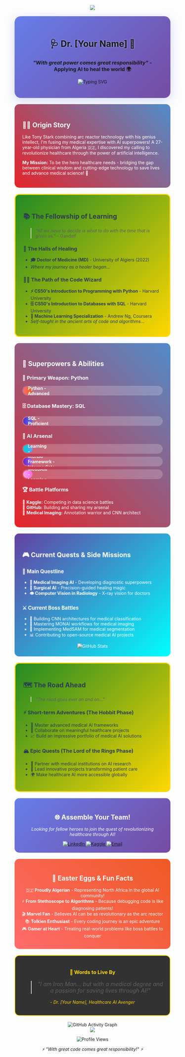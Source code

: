 

<div align="center">

<!-- Animated Header with Marvel Theme -->
<img src="https://capsule-render.vercel.app/api?type=waving&color=gradient&customColorList=6,11,20&height=200&section=header&text=Welcome%20to%20My%20Digital%20Realm&fontSize=35&fontColor=fff&animation=twinkling&fontAlignY=35" />

</div>

<!-- Custom CSS Styles -->
<style>
/* Main Theme Variables */
:root {
  --marvel-red: #e62429;
  --marvel-blue: #518cca;
  --tolkien-green: #228b22;
  --tolkien-gold: #ffd700;
  --gaming-purple: #6441a4;
  --gaming-cyan: #00ffff;
  --text-glow: 0 0 10px rgba(255, 255, 255, 0.8);
}

/* Animated Container */
.hero-container {
  background: linear-gradient(135deg, #667eea 0%, #764ba2 100%);
  border-radius: 20px;
  padding: 30px;
  margin: 20px 0;
  box-shadow: 0 8px 32px rgba(0, 0, 0, 0.3);
  animation: glow 2s ease-in-out infinite alternate;
}

@keyframes glow {
  from { box-shadow: 0 8px 32px rgba(102, 126, 234, 0.3); }
  to { box-shadow: 0 8px 32px rgba(118, 75, 162, 0.6); }
}

/* Marvel-themed Skills Section */
.marvel-section {
  background: linear-gradient(45deg, var(--marvel-red), var(--marvel-blue));
  border-radius: 15px;
  padding: 25px;
  margin: 20px 0;
  color: white;
  position: relative;
  overflow: hidden;
}

.marvel-section::before {
  content: '';
  position: absolute;
  top: -50%;
  left: -50%;
  width: 200%;
  height: 200%;
  background: linear-gradient(45deg, transparent, rgba(255,255,255,0.1), transparent);
  transform: rotate(45deg);
  animation: shine 3s infinite;
}

@keyframes shine {
  0% { transform: translateX(-100%) translateY(-100%) rotate(45deg); }
  100% { transform: translateX(100%) translateY(100%) rotate(45deg); }
}

/* Tolkien-themed Journey Section */
.tolkien-section {
  background: linear-gradient(135deg, var(--tolkien-green), var(--tolkien-gold));
  border-radius: 15px;
  padding: 25px;
  margin: 20px 0;
  color: #2c3e50;
  border: 3px solid var(--tolkien-gold);
  position: relative;
}

/* Gaming-themed Projects Section */
.gaming-section {
  background: linear-gradient(135deg, var(--gaming-purple), var(--gaming-cyan));
  border-radius: 15px;
  padding: 25px;
  margin: 20px 0;
  color: white;
  animation: pulse 2s infinite;
}

@keyframes pulse {
  0% { transform: scale(1); }
  50% { transform: scale(1.02); }
  100% { transform: scale(1); }
}

/* Interactive Skill Bars */
.skill-bar {
  background: rgba(255, 255, 255, 0.2);
  border-radius: 25px;
  padding: 3px;
  margin: 10px 0;
  overflow: hidden;
}

.skill-progress {
  height: 25px;
  border-radius: 25px;
  display: flex;
  align-items: center;
  padding: 0 15px;
  font-weight: bold;
  transition: width 2s ease-in-out;
  animation: fillBar 3s ease-in-out;
}

@keyframes fillBar {
  from { width: 0; }
}

/* Hover Effects */
.hover-card {
  transition: all 0.3s ease;
  cursor: pointer;
}

.hover-card:hover {
  transform: translateY(-5px) scale(1.02);
  box-shadow: 0 15px 30px rgba(0, 0, 0, 0.2);
}

/* Responsive Design */
@media (max-width: 768px) {
  .hero-container, .marvel-section, .tolkien-section, .gaming-section {
    margin: 10px 5px;
    padding: 15px;
  }
}

/* Accessibility */
.sr-only {
  position: absolute;
  width: 1px;
  height: 1px;
  padding: 0;
  margin: -1px;
  overflow: hidden;
  clip: rect(0, 0, 0, 0);
  white-space: nowrap;
  border: 0;
}

/* Glowing Text Effect */
.glow-text {
  text-shadow: var(--text-glow);
  animation: textGlow 2s ease-in-out infinite alternate;
}

@keyframes textGlow {
  from { text-shadow: 0 0 5px rgba(255, 255, 255, 0.5); }
  to { text-shadow: 0 0 20px rgba(255, 255, 255, 1); }
}
</style>

<!-- Hero Section -->
<div class="hero-container">
  <h1 align="center" class="glow-text">
    🩺 Dr. [Your Name] 🤖
  </h1>
  <h3 align="center">
    <em>"With great power comes great responsibility"</em> - Applying AI to heal the world 🌍
  </h3>
  
  <p align="center">
    <img src="https://readme-typing-svg.demolab.com?font=Fira+Code&size=22&duration=3000&pause=1000&color=FFD700&center=true&vCenter=true&multiline=true&width=600&height=100&lines=Doctor+%7C+AI+Researcher+%7C+Healthcare+Innovator;From+Stethoscope+to+Algorithms;One+does+not+simply+debug+medical+AI..." alt="Typing SVG" />
  </p>
</div>

<!-- Marvel-themed About Section -->
<div class="marvel-section hover-card">
  <h2>🦸‍♀️ Origin Story</h2>
  <p>
    Like Tony Stark combining arc reactor technology with his genius intellect, I'm fusing my medical expertise with AI superpowers! 
    A 27-year-old physician from Algeria 🇩🇿, I discovered my calling to revolutionize healthcare through the power of artificial intelligence.
  </p>
  
  <p>
    <strong>My Mission:</strong> To be the hero healthcare needs - bridging the gap between clinical wisdom and cutting-edge technology to save lives and advance medical science! 🚀
  </p>
</div>

<!-- Tolkien-themed Education Journey -->
<div class="tolkien-section hover-card">
  <h2>📚 The Fellowship of Learning</h2>
  <blockquote>
    <em>"All we have to decide is what to do with the time that is given us."</em> - Gandalf
  </blockquote>
  
  <h3>🏰 The Halls of Healing</h3>
  <ul>
    <li><strong>🎓 Doctor of Medicine (MD)</strong> - University of Algiers (2022)</li>
    <li><em>Where my journey as a healer began...</em></li>
  </ul>
  
  <h3>🧙‍♀️ The Path of the Code Wizard</h3>
  <ul>
    <li><strong>⚡ CS50's Introduction to Programming with Python</strong> - Harvard University</li>
    <li><strong>🗄️ CS50's Introduction to Databases with SQL</strong> - Harvard University</li>
    <li><strong>🤖 Machine Learning Specialization</strong> - Andrew Ng, Coursera</li>
    <li><em>Self-taught in the ancient arts of code and algorithms...</em></li>
  </ul>
</div>

<!-- Marvel Skills Section -->
<div class="marvel-section">
  <h2>💪 Superpowers & Abilities</h2>
  
  <h3>🐍 Primary Weapon: Python</h3>
  <div class="skill-bar">
    <div class="skill-progress" style="width: 85%; background: linear-gradient(90deg, #ff6b6b, #ee5a24);">
      Python - Advanced
    </div>
  </div>
  
  <h3>🗄️ Database Mastery: SQL</h3>
  <div class="skill-bar">
    <div class="skill-progress" style="width: 75%; background: linear-gradient(90deg, #4834d4, #686de0);">
      SQL - Proficient
    </div>
  </div>
  
  <h3>🧠 AI Arsenal</h3>
  <div class="skill-bar">
    <div class="skill-progress" style="width: 80%; background: linear-gradient(90deg, #00d2d3, #54a0ff);">
      Machine Learning - Advanced
    </div>
  </div>
  
  <div class="skill-bar">
    <div class="skill-progress" style="width: 70%; background: linear-gradient(90deg, #5f27cd, #a55eea);">
      MONAI Framework - Intermediate
    </div>
  </div>
  
  <div class="skill-bar">
    <div class="skill-progress" style="width: 65%; background: linear-gradient(90deg, #ff9ff3, #f368e0);">
      MedSAM - Learning
    </div>
  </div>
  
  <h3>🏆 Battle Platforms</h3>
  <p>
    🏅 <strong>Kaggle:</strong> Competing in data science battles<br>
    🐙 <strong>GitHub:</strong> Building and sharing my arsenal<br>
    🔬 <strong>Medical Imaging:</strong> Annotation warrior and CNN architect
  </p>
</div>

<!-- Gaming-themed Current Projects -->
<div class="gaming-section hover-card">
  <h2>🎮 Current Quests & Side Missions</h2>
  
  <h3>🎯 Main Questline</h3>
  <ul>
    <li><strong>🏥 Medical Imaging AI</strong> - Developing diagnostic superpowers</li>
    <li><strong>🔪 Surgical AI</strong> - Precision-guided healing magic</li>
    <li><strong>👁️ Computer Vision in Radiology</strong> - X-ray vision for doctors</li>
  </ul>
  
  <h3>⚔️ Current Boss Battles</h3>
  <ul>
    <li>🧠 Building CNN architectures for medical classification</li>
    <li>🎯 Mastering MONAI workflows for medical imaging</li>
    <li>🔬 Implementing MedSAM for medical segmentation</li>
    <li>📊 Contributing to open-source medical AI projects</li>
  </ul>
  
  <div align="center">
    <img src="https://github-readme-stats.vercel.app/api?username=yourusername&show_icons=true&theme=radical&title_color=ff6b6b&icon_color=00d2d3&text_color=ffffff&bg_color=0d1117" alt="GitHub Stats" />
  </div>
</div>

<!-- Tolkien-themed Future Goals -->
<div class="tolkien-section hover-card">
  <h2>🗺️ The Road Ahead</h2>
  <blockquote>
    <em>"The road goes ever on and on..."</em>
  </blockquote>
  
  <h3>⚡ Short-term Adventures (The Hobbit Phase)</h3>
  <ul>
    <li>🎯 Master advanced medical AI frameworks</li>
    <li>🤝 Collaborate on meaningful healthcare projects</li>
    <li>📈 Build an impressive portfolio of medical AI solutions</li>
  </ul>
  
  <h3>🏔️ Epic Quests (The Lord of the Rings Phase)</h3>
  <ul>
    <li>🏥 Partner with medical institutions on AI research</li>
    <li>🌟 Lead innovative projects transforming patient care</li>
    <li>🌍 Make healthcare AI more accessible globally</li>
  </ul>
</div>

<!-- Interactive Connect Section -->
<div align="center" style="background: linear-gradient(135deg, #667eea 0%, #764ba2 100%); border-radius: 15px; padding: 20px; margin: 20px 0;">
  <h2 style="color: white;">🌐 Assemble Your Team!</h2>
  <p style="color: white;"><em>Looking for fellow heroes to join the quest of revolutionizing healthcare through AI!</em></p>
  
  <div>
    <a href="https://linkedin.com/in/yourprofile" target="\_blank">
      <img src="https://img.shields.io/badge/LinkedIn-0077B5?style=for-the-badge&logo=linkedin&logoColor=white" alt="LinkedIn" />
    </a>
    <a href="https://kaggle.com/yourprofile" target="\_blank">
      <img src="https://img.shields.io/badge/Kaggle-20BEFF?style=for-the-badge&logo=kaggle&logoColor=white" alt="Kaggle" />
    </a>
    <a href="mailto:your.email@example.com">
      <img src="https://img.shields.io/badge/Email-D14836?style=for-the-badge&logo=gmail&logoColor=white" alt="Email" />
    </a>
  </div>
</div>

<!-- Fun Facts Section -->
<div align="center" style="background: linear-gradient(45deg, #ff6b6b, #ee5a24); border-radius: 15px; padding: 20px; margin: 20px 0; color: white;">
  <h2>🎲 Easter Eggs & Fun Facts</h2>
  <ul style="list-style: none; padding: 0;">
    <li>🇩🇿 <strong>Proudly Algerian</strong> - Representing North Africa in the global AI community!</li>
    <li>⚡ <strong>From Stethoscope to Algorithms</strong> - Because debugging code is like diagnosing patients!</li>
    <li>🎬 <strong>Marvel Fan</strong> - Believes AI can be as revolutionary as the arc reactor</li>
    <li>📚 <strong>Tolkien Enthusiast</strong> - Every coding journey is an epic adventure</li>
    <li>🎮 <strong>Gamer at Heart</strong> - Treating real-world problems like boss battles to conquer</li>
  </ul>
</div>

<!-- Inspirational Quote -->
<div align="center" style="background: rgba(0,0,0,0.8); border-radius: 15px; padding: 20px; margin: 20px 0; color: #ffd700; border: 2px solid #ffd700;">
  <h3>💫 Words to Live By</h3>
  <blockquote style="font-size: 18px; font-style: italic;">
    "I am Iron Man... but with a medical degree and a passion for saving lives through AI!"
  </blockquote>
  <p><em>- Dr. [Your Name], Healthcare AI Avenger</em></p>
</div>

<!-- Activity Graph -->
<div align="center">
  <img src="https://github-readme-activity-graph.vercel.app/graph?username=yourusername&theme=react-dark&hide_border=true&area=true" alt="GitHub Activity Graph" />
</div>

<!-- Footer -->
<div align="center">
  <img src="https://capsule-render.vercel.app/api?type=waving&color=gradient&customColorList=6,11,20&height=100&section=footer" />
  
  <p>
    <img src="https://komarev.com/ghpvc/?username=yourusername&label=Profile%20views&color=0e75b6&style=flat" alt="Profile Views" />
  </p>
  
  <p><em>⚡ "With great code comes great responsibility!" ⚡</em></p>
</div>

<!-- Hidden Message for Fellow Geeks -->
<!--
🎊 CONGRATULATIONS! 🎊 
You found the secret message! 
You're clearly a fellow code archaeologist!
May the Force be with you, and may your deployments be ever successful!
- Dr. [Your Name] 🤓
-->
```

